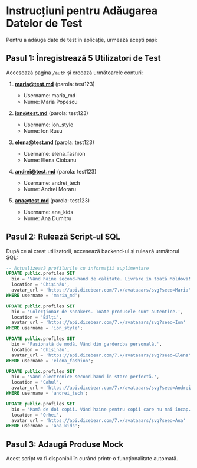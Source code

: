 # Instrucțiuni pentru Adăugarea Datelor de Test

Pentru a adăuga date de test în aplicație, urmează acești pași:

## Pasul 1: Înregistrează 5 Utilizatori de Test

Accesează pagina `/auth` și creează următoarele conturi:

1. **maria@test.md** (parola: test123)
   - Username: maria_md
   - Nume: Maria Popescu

2. **ion@test.md** (parola: test123)
   - Username: ion_style
   - Nume: Ion Rusu

3. **elena@test.md** (parola: test123)
   - Username: elena_fashion
   - Nume: Elena Ciobanu

4. **andrei@test.md** (parola: test123)
   - Username: andrei_tech
   - Nume: Andrei Moraru

5. **ana@test.md** (parola: test123)
   - Username: ana_kids
   - Nume: Ana Dumitru

## Pasul 2: Rulează Script-ul SQL

După ce ai creat utilizatorii, accesează backend-ul și rulează următorul SQL:

```sql
-- Actualizează profilurile cu informații suplimentare
UPDATE public.profiles SET 
  bio = 'Vând haine second-hand de calitate. Livrare în toată Moldova!',
  location = 'Chișinău',
  avatar_url = 'https://api.dicebear.com/7.x/avataaars/svg?seed=Maria'
WHERE username = 'maria_md';

UPDATE public.profiles SET 
  bio = 'Colecționar de sneakers. Toate produsele sunt autentice.',
  location = 'Bălți',
  avatar_url = 'https://api.dicebear.com/7.x/avataaars/svg?seed=Ion'
WHERE username = 'ion_style';

UPDATE public.profiles SET 
  bio = 'Pasionată de modă. Vând din garderoba personală.',
  location = 'Chișinău',
  avatar_url = 'https://api.dicebear.com/7.x/avataaars/svg?seed=Elena'
WHERE username = 'elena_fashion';

UPDATE public.profiles SET 
  bio = 'Vând electronice second-hand în stare perfectă.',
  location = 'Cahul',
  avatar_url = 'https://api.dicebear.com/7.x/avataaars/svg?seed=Andrei'
WHERE username = 'andrei_tech';

UPDATE public.profiles SET 
  bio = 'Mamă de doi copii. Vând haine pentru copii care nu mai încap.',
  location = 'Orhei',
  avatar_url = 'https://api.dicebear.com/7.x/avataaars/svg?seed=Ana'
WHERE username = 'ana_kids';
```

## Pasul 3: Adaugă Produse Mock

Acest script va fi disponibil în curând printr-o funcționalitate automată.

